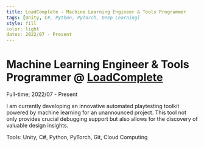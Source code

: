 ```yaml
---
title: LoadComplete - Machine Learning Engineer & Tools Programmer
tags: [Unity, C#, Python, PyTorch, Deep Learning]
style: fill
color: light
dates: 2022/07 - Present
---
```


<!-- (Optional) Image -->


<!-- Title, Organization, Employment Type, and Duration -->
# Machine Learning Engineer & Tools Programmer @ [LoadComplete](https://www.loadcomplete.com/)

Full-time; 2022/07 - Present

<!-- Work, Responsibilities, and Activities -->
I am currently developing an innovative automated playtesting toolkit powered by machine learning for an unannounced project. This tool not only provides crucial debugging support but also allows for the discovery of valuable design insights.

Tools: Unity, C#, Python, PyTorch, Git, Cloud Computing
